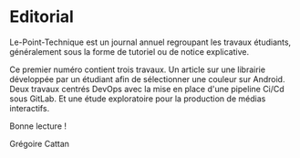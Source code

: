 # Editorial

Le-Point-Technique est un journal annuel regroupant les travaux étudiants, généralement sous la forme de tutoriel ou de notice explicative. 

Ce premier numéro contient trois travaux. Un article sur une librairie développée par un étudiant afin de sélectionner une couleur sur Android.
Deux travaux centrés DevOps avec la mise en place d'une pipeline Ci/Cd sous GitLab.
Et une étude exploratoire pour la production de médias interactifs.

Bonne lecture !

Grégoire Cattan